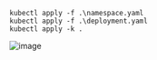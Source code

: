 
```
kubectl apply -f .\namespace.yaml  
kubectl apply -f .\deployment.yaml  
kubectl apply -k .
```


![image](https://github.com/user-attachments/assets/0c4de4dc-832d-4f39-90b1-3f1fc09dc463)
